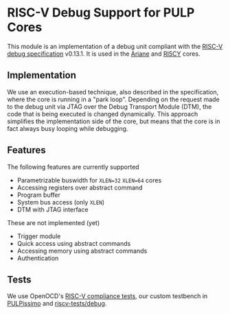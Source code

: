 # RISC-V Debug Support for PULP Cores

This module is an implementation of a debug unit compliant with the [RISC-V
debug specification](https://github.com/riscv/riscv-debug-spec) v0.13.1. It is
used in the [Ariane](https://github.com/pulp-platform/ariane) and
[RI5CY](https://github.com/pulp-platform/riscv) cores.

## Implementation
We use an execution-based technique, also described in the specification, where
the core is running in a "park loop". Depending on the request made to the debug
unit via JTAG over the Debug Transport Module (DTM), the code that is being
executed is changed dynamically. This approach simplifies the implementation
side of the core, but means that the core is in fact always busy looping while
debugging.

## Features
The following features are currently supported

* Parametrizable buswidth for `XLEN=32` `XLEN=64` cores
* Accessing registers over abstract command
* Program buffer
* System bus access (only `XLEN`)
* DTM with JTAG interface

These are not implemented (yet)

* Trigger module
* Quick access using abstract commands
* Accessing memory using abstract commands
* Authentication

## Tests

We use OpenOCD's [RISC-V compliance
tests](https://github.com/riscv/riscv-openocd/blob/riscv/src/target/riscv/riscv-013.c),
our custom testbench in
[PULPissimo](https://github.com/pulp-platform/pulpissimo) and
[riscv-tests/debug](https://github.com/riscv/riscv-tests/tree/master/debug).
